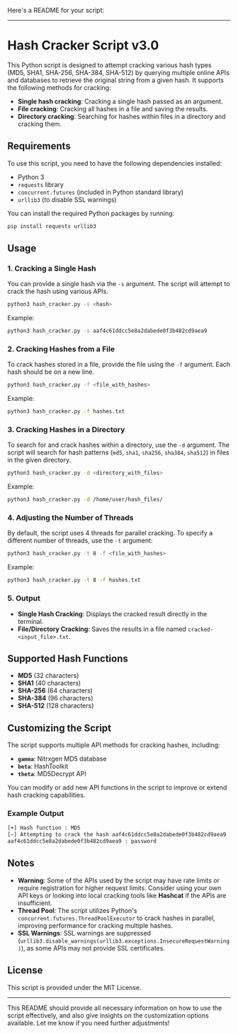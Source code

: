 Here's a README for your script:

---

# Hash Cracker Script v3.0

This Python script is designed to attempt cracking various hash types (MD5, SHA1, SHA-256, SHA-384, SHA-512) by querying multiple online APIs and databases to retrieve the original string from a given hash. It supports the following methods for cracking:

- **Single hash cracking**: Cracking a single hash passed as an argument.
- **File cracking**: Cracking all hashes in a file and saving the results.
- **Directory cracking**: Searching for hashes within files in a directory and cracking them.

## Requirements

To use this script, you need to have the following dependencies installed:

- Python 3
- `requests` library
- `concurrent.futures` (included in Python standard library)
- `urllib3` (to disable SSL warnings)
  
You can install the required Python packages by running:

```bash
pip install requests urllib3
```

## Usage

### 1. Cracking a Single Hash

You can provide a single hash via the `-s` argument. The script will attempt to crack the hash using various APIs.

```bash
python3 hash_cracker.py -s <hash>
```

Example:
```bash
python3 hash_cracker.py -s aaf4c61ddcc5e8a2dabede0f3b482cd9aea9
```

### 2. Cracking Hashes from a File

To crack hashes stored in a file, provide the file using the `-f` argument. Each hash should be on a new line.

```bash
python3 hash_cracker.py -f <file_with_hashes>
```

Example:
```bash
python3 hash_cracker.py -f hashes.txt
```

### 3. Cracking Hashes in a Directory

To search for and crack hashes within a directory, use the `-d` argument. The script will search for hash patterns (`md5`, `sha1`, `sha256`, `sha384`, `sha512`) in files in the given directory.

```bash
python3 hash_cracker.py -d <directory_with_files>
```

Example:
```bash
python3 hash_cracker.py -d /home/user/hash_files/
```

### 4. Adjusting the Number of Threads

By default, the script uses 4 threads for parallel cracking. To specify a different number of threads, use the `-t` argument:

```bash
python3 hash_cracker.py -t 8 -f <file_with_hashes>
```

Example:
```bash
python3 hash_cracker.py -t 8 -f hashes.txt
```

### 5. Output

- **Single Hash Cracking**: Displays the cracked result directly in the terminal.
- **File/Directory Cracking**: Saves the results in a file named `cracked-<input_file>.txt`.

## Supported Hash Functions

- **MD5** (32 characters)
- **SHA1** (40 characters)
- **SHA-256** (64 characters)
- **SHA-384** (96 characters)
- **SHA-512** (128 characters)

## Customizing the Script

The script supports multiple API methods for cracking hashes, including:
- **`gamma`**: Nitrxgen MD5 database
- **`beta`**: HashToolkit
- **`theta`**: MD5Decrypt API

You can modify or add new API functions in the script to improve or extend hash cracking capabilities.

### Example Output

```bash
[+] Hash function : MD5
[~] Attempting to crack the hash aaf4c61ddcc5e8a2dabede0f3b482cd9aea9
aaf4c61ddcc5e8a2dabede0f3b482cd9aea9 : password
```

## Notes

- **Warning**: Some of the APIs used by the script may have rate limits or require registration for higher request limits. Consider using your own API keys or looking into local cracking tools like **Hashcat** if the APIs are insufficient.
- **Thread Pool**: The script utilizes Python's `concurrent.futures.ThreadPoolExecutor` to crack hashes in parallel, improving performance for cracking multiple hashes.
- **SSL Warnings**: SSL warnings are suppressed (`urllib3.disable_warnings(urllib3.exceptions.InsecureRequestWarning)`), as some APIs may not provide SSL certificates.

## License

This script is provided under the MIT License.

---

This README should provide all necessary information on how to use the script effectively, and also give insights on the customization options available. Let me know if you need further adjustments!
